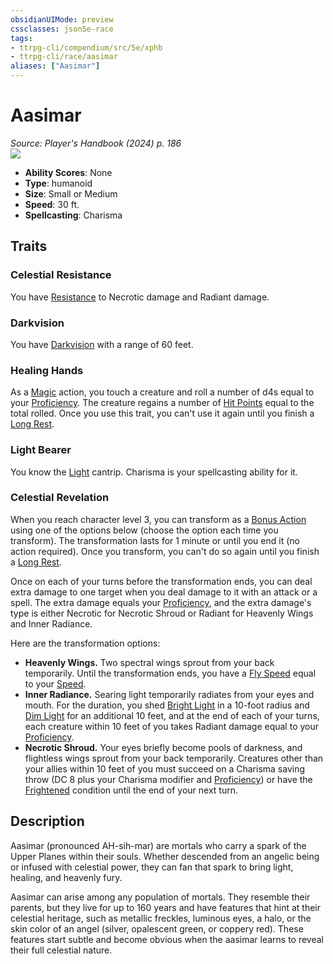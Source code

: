 ```yaml
---
obsidianUIMode: preview
cssclasses: json5e-race
tags:
- ttrpg-cli/compendium/src/5e/xphb
- ttrpg-cli/race/aasimar
aliases: ["Aasimar"]
---
```

# Aasimar
*Source: Player's Handbook (2024) p. 186*  
![](races/XPHB/Aasimar.webp#right)  

- **Ability Scores**: None
- **Type**: humanoid
- **Size**: Small or Medium
- **Speed**: 30 ft.
- **Spellcasting**: Charisma

## Traits

### Celestial Resistance

You have [Resistance](3-Compendium/CLI/rules/variant-rules/resistance-xphb.md) to Necrotic damage and Radiant damage.

### Darkvision

You have [Darkvision](senses.md#Darkvision) with a range of 60 feet.

### Healing Hands

As a [Magic](actions.md#Magic) action, you touch a creature and roll a number of d4s equal to your [Proficiency](proficiency-xphb.md). The creature regains a number of [Hit Points](hit-points-xphb.md) equal to the total rolled. Once you use this trait, you can't use it again until you finish a [Long Rest](long-rest-xphb.md).

### Light Bearer

You know the [Light](light-xphb.md) cantrip. Charisma is your spellcasting ability for it.

### Celestial Revelation

When you reach character level 3, you can transform as a [Bonus Action](bonus-action-xphb.md) using one of the options below (choose the option each time you transform). The transformation lasts for 1 minute or until you end it (no action required). Once you transform, you can't do so again until you finish a [Long Rest](long-rest-xphb.md).

Once on each of your turns before the transformation ends, you can deal extra damage to one target when you deal damage to it with an attack or a spell. The extra damage equals your [Proficiency](proficiency-xphb.md), and the extra damage's type is either Necrotic for Necrotic Shroud or Radiant for Heavenly Wings and Inner Radiance.

Here are the transformation options:

- **Heavenly Wings.** Two spectral wings sprout from your back temporarily. Until the transformation ends, you have a [Fly Speed](fly-speed-xphb.md) equal to your [Speed](speed-xphb.md).  
- **Inner Radiance.** Searing light temporarily radiates from your eyes and mouth. For the duration, you shed [Bright Light](bright-light-xphb.md) in a 10-foot radius and [Dim Light](dim-light-xphb.md) for an additional 10 feet, and at the end of each of your turns, each creature within 10 feet of you takes Radiant damage equal to your [Proficiency](proficiency-xphb.md).  
- **Necrotic Shroud.** Your eyes briefly become pools of darkness, and flightless wings sprout from your back temporarily. Creatures other than your allies within 10 feet of you must succeed on a Charisma saving throw (DC 8 plus your Charisma modifier and [Proficiency](proficiency-xphb.md)) or have the [Frightened](conditions.md#Frightened) condition until the end of your next turn.  

## Description

Aasimar (pronounced AH-sih-mar) are mortals who carry a spark of the Upper Planes within their souls. Whether descended from an angelic being or infused with celestial power, they can fan that spark to bring light, healing, and heavenly fury.

Aasimar can arise among any population of mortals. They resemble their parents, but they live for up to 160 years and have features that hint at their celestial heritage, such as metallic freckles, luminous eyes, a halo, or the skin color of an angel (silver, opalescent green, or coppery red). These features start subtle and become obvious when the aasimar learns to reveal their full celestial nature.